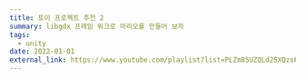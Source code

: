 ```yaml
---
title: 토이 프로젝트 추천 2
summary: libgdx 프레임 워크로 마리오를 만들어 보자
tags:
  - unity
date: 2022-01-01
external_link: https://www.youtube.com/playlist?list=PLZm85UZQLd2SXQzsF-a0-pPF6IWDDdrXt
---
```

